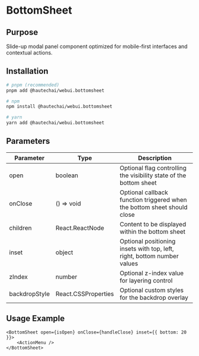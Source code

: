 # BottomSheet

## Purpose

Slide-up modal panel component optimized for mobile-first interfaces and contextual actions.

## Installation

```bash
# pnpm (recommended)
pnpm add @hautechai/webui.bottomsheet

# npm
npm install @hautechai/webui.bottomsheet

# yarn
yarn add @hautechai/webui.bottomsheet
```

## Parameters

| Parameter     | Type                | Description                                                             |
| ------------- | ------------------- | ----------------------------------------------------------------------- |
| open          | boolean             | Optional flag controlling the visibility state of the bottom sheet      |
| onClose       | () => void          | Optional callback function triggered when the bottom sheet should close |
| children      | React.ReactNode     | Content to be displayed within the bottom sheet                         |
| inset         | object              | Optional positioning insets with top, left, right, bottom number values |
| zIndex        | number              | Optional z-index value for layering control                             |
| backdropStyle | React.CSSProperties | Optional custom styles for the backdrop overlay                         |

## Usage Example

```tsx
<BottomSheet open={isOpen} onClose={handleClose} inset={{ bottom: 20 }}>
    <ActionMenu />
</BottomSheet>
```
